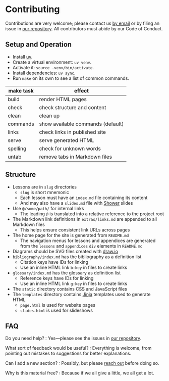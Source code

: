 # Contributing

Contributions are very welcome;
please contact us [by email][email] or by filing an issue in [our repository][repo].
All contributors must abide by our Code of Conduct.

## Setup and Operation

-   Install [uv][uv].
-   Create a virtual environment: `uv venv`.
-   Activate it: `source .venv/bin/activate`.
-   Install dependencies: `uv sync`.
-   Run `make` on its own to see a list of common commands.

| make task | effect                            |
| --------- | ----------------------------------|
| build     | render HTML pages                 |
| check     | check structure and content       |
| clean     | clean up                          |
| commands  | show available commands (default) |
| links     | check links in published site     |
| serve     | serve generated HTML              |
| spelling  | check for unknown words           |
| untab     | remove tabs in Markdown files     |

## Structure

-   Lessons are in `slug` directories
    -   `slug` is short mnemonic
    -   Each lesson must have an `index.md` file containing its content
    -   And may also have a `slides.md` file with [Shower][shower] slides
-   Use `@/some/path/` for internal links
    -   The leading `@` is translated into a relative reference to the project root
-   The Markdown link definitions in `extras/links.md` are appended to all Markdown files
    -   This helps ensure consistent link URLs across pages
-   The home page for the site is generated from `README.md`
    -   The navigation menus for lessons and appendices are generated from
        the `lessons` and `appendices` `div` elements in `README.md`
-   Diagrams should be SVG files created with [draw.io][draw-io]
-   `bibliography/index.md` has the bibliography as a definition list
    -   Citation keys have IDs for linking
    -   Use an inline HTML link `b:key` in files to create links
-   `glossary/index.md` has the glossary as definition list
    -   Reference keys have IDs for linking
    -   Use an inline HTML link `g:key` in files to create links
-   The `static` directory contains CSS and JavaScript files
-   The `templates` directory contains [Jinja][jinja] templates used to generate HTML
    -   `page.html` is used for website pages
    -   `slides.html` is used for slideshows

## FAQ

Do you need help?
:   Yes—please see the issues in [our repository][repo].

What sort of feedback would be useful?
:   Everything is welcome,
    from pointing out mistakes to suggestions for better explanations.

Can I add a new section?
:   Possibly, but please [reach out][email] before doing so.

Why is this material free?
:   Because if we all give a little, we all get a lot.

[draw-io]: https://www.drawio.com/
[email]: mailto:gvwilson@third-bit.com
[jinja]: https://jinja.palletsprojects.com/
[repo]: https://github.com/gvwilson/change
[shower]: https://shwr.me/
[uv]: https://github.com/astral-sh/uv
